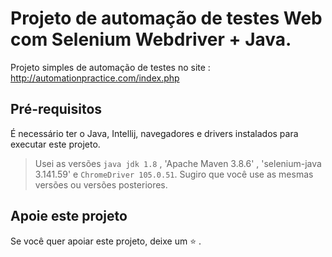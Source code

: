 # Projeto de automação de testes Web com Selenium Webdriver + Java.

Projeto simples de automação de testes no site : http://automationpractice.com/index.php

## Pré-requisitos

É necessário ter o Java, Intellij, navegadores e drivers instalados para executar este projeto.

> Usei as versões `java jdk 1.8` , 'Apache Maven 3.8.6' , 'selenium-java 3.141.59' e `ChromeDriver 105.0.51`. Sugiro que você use as mesmas versões ou versões posteriores.

## Apoie este projeto

Se você quer apoiar este projeto, deixe um ⭐ .
